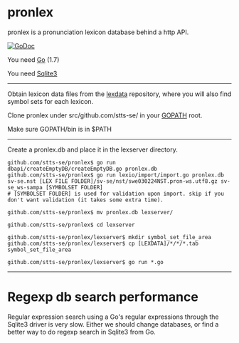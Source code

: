 # pronlex
pronlex is a pronunciation lexicon database behind a http API.

[![GoDoc](https://godoc.org/github.com/stts-se/pronlex?status.svg)](https://godoc.org/github.com/stts-se/pronlex)

You need [Go](https://golang.org/) (1.7)

You need [Sqlite3](https://www.sqlite.org/)

----


Obtain lexicon data files from the [lexdata](https://github.com/stts-se/lexdata) repository, where you will also find symbol sets for each lexicon.

Clone pronlex under src/github.com/stts-se/ in your [GOPATH](https://golang.org/doc/code.html#GOPATH) root.

Make sure GOPATH/bin is in $PATH

---
Create a pronlex.db and place it in the lexserver directory.

```
github.com/stts-se/pronlex$ go run dbapi/createEmptyDB/createEmptyDB.go pronlex.db
github.com/stts-se/pronlex$ go run lexio/import/import.go pronlex.db sv-se.nst [LEX FILE FOLDER]/sv-se/nst/swe030224NST.pron-ws.utf8.gz sv-se_ws-sampa [SYMBOLSET FOLDER]
# [SYMBOLSET FOLDER] is used for validation upon import. skip if you don't want validation (it takes some extra time).

github.com/stts-se/pronlex$ mv pronlex.db lexserver/

github.com/stts-se/pronlex$ cd lexserver

github.com/stts-se/pronlex/lexserver$ mkdir symbol_set_file_area
github.com/stts-se/pronlex/lexserver$ cp [LEXDATA]/*/*/*.tab symbol_set_file_area

github.com/stts-se/pronlex/lexserver$ go run *.go
```


---
# Regexp db search performance

Regular expression search using a Go's regular expressions through the Sqlite3 driver is very slow. Either we should change databases, or find a better way to do regexp search in Sqlite3 from Go.


